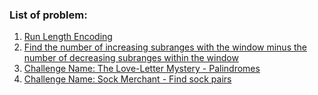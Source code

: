 ### List of problem:

1) [Run Length Encoding](https://github.com/sjhingan/Coding-JAVA/blob/master/src/com/sushantjhingan/RunLengthEncoding.java "Run Length Encoding")
2) [Find the number of increasing subranges with the window minus the number of decreasing subranges within the window](https://github.com/sjhingan/Coding-JAVA/blob/master/src/com/sushantjhingan/SubrangeDifference.java)
3) [Challenge Name: The Love-Letter Mystery - Palindromes](https://github.com/sjhingan/Coding-JAVA/blob/master/src/com/sushantjhingan/The_Love_Letter_Mystery.java)
4) [Challenge Name: Sock Merchant - Find sock pairs](https://github.com/sjhingan/Coding-JAVA/blob/master/src/com/sushantjhingan/Sock_Merchant.java)
